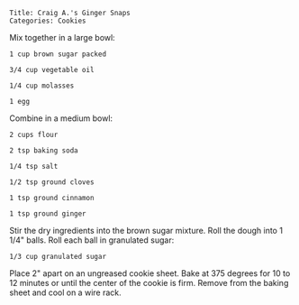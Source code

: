 ~~~ recipe-info
Title: Craig A.'s Ginger Snaps
Categories: Cookies
~~~

Mix together in a large bowl:

~~~ recipe-ingredients
1 cup brown sugar packed

3/4 cup vegetable oil

1/4 cup molasses

1 egg
~~~

Combine in a medium bowl:

~~~ recipe-ingredients
2 cups flour

2 tsp baking soda

1/4 tsp salt

1/2 tsp ground cloves

1 tsp ground cinnamon

1 tsp ground ginger
~~~

Stir the dry ingredients into the brown sugar mixture. Roll the dough into 1 1/4" balls. Roll each
ball in granulated sugar:

~~~ recipe-ingredients
1/3 cup granulated sugar
~~~

Place 2" apart on an ungreased cookie sheet. Bake at 375 degrees for 10 to 12 minutes or until the
center of the cookie is firm. Remove from the baking sheet and cool on a wire rack.
